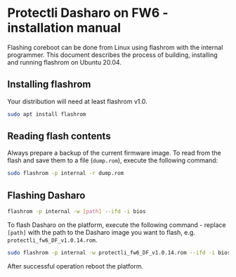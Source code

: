 # Protectli Dasharo on FW6 - installation manual

Flashing coreboot can be done from Linux using flashrom with the internal
programmer. This document describes the process of building, installing and
running flashrom on Ubuntu 20.04.

## Installing flashrom

Your distribution will need at least flashrom v1.0.

```bash
sudo apt install flashrom
```

## Reading flash contents

Always prepare a backup of the current firmware image. To read from the flash
and save them to a file (`dump.rom`), execute the following command:

```bash
sudo flashrom -p internal -r dump.rom
```

## Flashing Dasharo

```bash
flashrom -p internal -w [path] --ifd -i bios
```

To flash Dasharo on the platform, execute the following command - replace `[path]`
with the path to the Dasharo image you want to flash, e.g. `protectli_fw6_DF_v1.0.14.rom`.


```bash
sudo flashrom -p internal -w protectli_fw6_DF_v1.0.14.rom --ifd -i bios
```

After successful operation reboot the platform.
